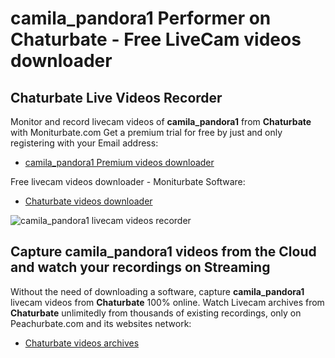 # camila_pandora1 Performer on Chaturbate - Free LiveCam videos downloader

## Chaturbate Live Videos Recorder

Monitor and record livecam videos of **camila_pandora1** from **Chaturbate** with Moniturbate.com
Get a premium trial for free by just and only registering with your Email address:
* [camila_pandora1 Premium videos downloader](https://moniturbate.com/request-demo-licence-key.html)

Free livecam videos downloader - Moniturbate Software:
* [Chaturbate videos downloader](https://moniturbate.com/moniturbate-download-software.html)

![camila_pandora1 livecam videos recorder](https://peachurnet.com/templates/moniturbate-software.png)


## Capture camila_pandora1 videos from the Cloud and watch your recordings on Streaming

Without the need of downloading a software, capture **camila_pandora1** livecam videos from **Chaturbate** 100% online.
Watch Livecam archives from **Chaturbate** unlimitedly from thousands of existing recordings, only on Peachurbate.com and its websites network:
* [Chaturbate videos archives](https://peachurnet.com/)